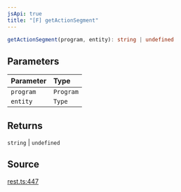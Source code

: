 ```yaml
---
jsApi: true
title: "[F] getActionSegment"
---
```


```ts
getActionSegment(program, entity): string | undefined
```

## Parameters

| Parameter | Type      |
| :-------- | :-------- |
| `program` | `Program` |
| `entity`  | `Type`    |

## Returns

`string` \| `undefined`

## Source

[rest.ts:447](https://github.com/markcowl/cadl/blob/1a6d2b70/packages/rest/src/rest.ts#L447)
